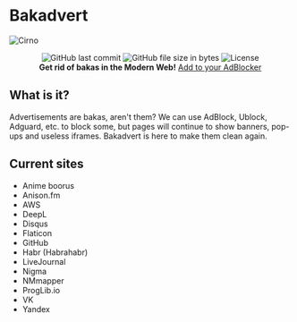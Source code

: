 # Bakadvert
![Cirno](https://konachan.com/jpeg/05bd91164ecc86e7978ce4e1545e5832/Konachan.com%20-%20326076%20aqua_eyes%20aqua_hair%20cirno%20daiyousei%20dress%20fairy%20gray_hair%20green_eyes%20group%20hat%20long_hair%20paper%20ponytail%20red_eyes%20rumia%20sleeping%20touhou%20wings.jpg)
<div align="center">
    <div>
        <img alt="GitHub last commit" src="https://img.shields.io/github/last-commit/arichr/bakadvert?style=flat-square">
        <img alt="GitHub file size in bytes" src="https://img.shields.io/github/size/arichr/bakadvert/filters.txt?style=flat-square">
        <img alt="License" src="https://img.shields.io/github/license/arichr/bakadvert?style=flat-square">
    </div>
    <span><b>Get rid of bakas in the Modern Web!</b> <a href="https://subscribe.adblockplus.org/?location=https://raw.githubusercontent.com/arichr/bakadvert/main/filters.txt&title=Bakadvert">Add to your AdBlocker</a></span>
</div>

## What is it?
Advertisements are bakas, aren't them? We can use AdBlock,
Ublock, Adguard, etc. to block some, but pages will continue to show banners, pop-ups and
useless iframes. Bakadvert is here to make them clean again.

## Current sites
 * Anime boorus
 * Anison.fm
 * AWS
 * DeepL
 * Disqus
 * Flaticon
 * GitHub
 * Habr (Habrahabr)
 * LiveJournal
 * Nigma
 * NMmapper
 * ProgLib.io
 * VK
 * Yandex
